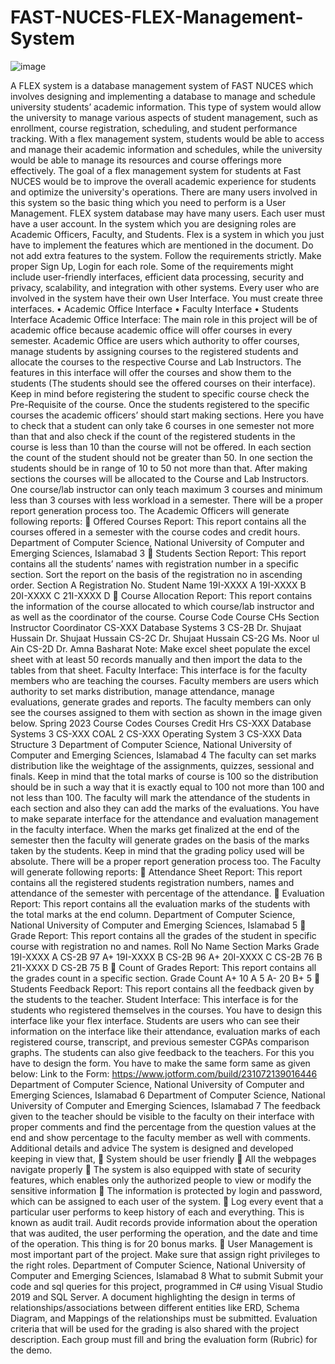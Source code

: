 # FAST-NUCES-FLEX-Management-System
![image](https://github.com/Zamehi/FAST-NUCES-FLEX-Management-System/assets/129313428/8dc9f2ad-f91c-478c-9195-ddee98d133f6)

A FLEX system is a database management system of FAST NUCES which involves designing and implementing a database to manage and schedule university students’ academic information. This type of system would allow the university to manage various aspects of student management, such as enrollment, course registration, scheduling, and student performance tracking. With a flex management system, students would be able to access and manage their academic information and schedules, while the university would be able to manage its resources and course offerings more effectively. The goal of a flex management system for students at Fast NUCES would be to improve the overall academic experience for students and optimize the university's operations.
There are many users involved in this system so the basic thing which you need to perform is a User Management. FLEX system database may have many users. Each user must have a user account. In the system which you are designing roles are Academic Officers, Faculty, and Students.
Flex is a system in which you just have to implement the features which are mentioned in the document. Do not add extra features to the system. Follow the requirements strictly. Make proper Sign Up, Login for each role. Some of the requirements might include user-friendly interfaces, efficient data processing, security and privacy, scalability, and integration with other systems.
Every user who are involved in the system have their own User Interface. You must create three interfaces.
• Academic Office Interface
• Faculty Interface
• Students Interface
Academic Office Interface:
The main role in this project will be of academic office because academic office will offer courses in every semester. Academic Office are users which authority to offer courses, manage students by assigning courses to the registered students and allocate the courses to the respective Course and Lab Instructors. The features in this interface will offer the courses and show them to the students (The students should see the offered courses on their interface). Keep in mind before registering the student to specific course check the Pre-Requisite of the course. Once the students registered to the specific courses the academic officers’ should start making sections. Here you have to check that a student can only take 6 courses in one semester not more than that and also check if the count of the registered students in the course is less than 10 than the course will not be offered. In each section the count of the student should not be greater than 50. In one section the students should be in range of 10 to 50 not more than that. After making sections the courses will be allocated to the Course and Lab Instructors. One course/lab instructor can only teach maximum 3 courses and minimum less than 3 courses with less workload in a semester.
There will be a proper report generation process too. The Academic Officers will generate following reports:
 Offered Courses Report: This report contains all the courses offered in a semester with the course codes and credit hours.
Department of Computer Science,
National University of Computer and Emerging Sciences,
Islamabad
3
 Students Section Report: This report contains all the students’ names with registration number in a specific section. Sort the report on the basis of the registration no in ascending order.
Section A
Registration No.
Student Name
19I-XXXX
A
19I-XXXX
B
20I-XXXX
C
21I-XXXX
D
 Course Allocation Report: This report contains the information of the course allocated to which course/lab instructor and as well as the coordinator of the course.
Course Code
Course
CHs
Section
Instructor
Coordinator
CS-XXX
Database Systems
3
CS-2B
Dr. Shujaat Hussain
Dr. Shujaat Hussain
CS-2C
Dr. Shujaat Hussain
CS-2G
Ms. Noor ul Ain
CS-2D
Dr. Amna Basharat
Note: Make excel sheet populate the excel sheet with at least 50 records manually and then import the data to the tables from that sheet.
Faculty Interface:
This interface is for the faculty members who are teaching the courses. Faculty members are users which authority to set marks distribution, manage attendance, manage evaluations, generate grades and reports. The faculty members can only see the courses assigned to them with section as shown in the image given below.
Spring 2023
Course Codes
Courses
Credit Hrs
CS-XXX
Database Systems
3
CS-XXX
COAL
2
CS-XXX
Operating System
3
CS-XXX
Data Structure
3
Department of Computer Science,
National University of Computer and Emerging Sciences,
Islamabad
4
The faculty can set marks distribution like the weightage of the assignments, quizzes, sessional and finals. Keep in mind that the total marks of course is 100 so the distribution should be in such a way that it is exactly equal to 100 not more than 100 and not less than 100.
The faculty will mark the attendance of the students in each section and also they can add the marks of the evaluations. You have to make separate interface for the attendance and evaluation management in the faculty interface. When the marks get finalized at the end of the semester then the faculty will generate grades on the basis of the marks taken by the students. Keep in mind that the grading policy used will be absolute.
There will be a proper report generation process too. The Faculty will generate following reports:
 Attendance Sheet Report: This report contains all the registered students registration numbers, names and attendance of the semester with percentage of the attendance.
 Evaluation Report: This report contains all the evaluation marks of the students with the total marks at the end column.
Department of Computer Science,
National University of Computer and Emerging Sciences,
Islamabad
5
 Grade Report: This report contains all the grades of the student in specific course with registration no and names.
Roll No
Name
Section
Marks
Grade
19I-XXXX
A
CS-2B
97
A+
19I-XXXX
B
CS-2B
96
A+
20I-XXXX
C
CS-2B
76
B
21I-XXXX
D
CS-2B
75
B
 Count of Grades Report: This report contains all the grades count in a specific section.
Grade
Count
A+
10
A
5
A-
20
B+
5
 Students Feedback Report: This report contains all the feedback given by the students to the teacher.
Student Interface:
This interface is for the students who registered themselves in the courses. You have to design this interface like your flex interface. Students are users who can see their information on the interface like their attendance, evaluation marks of each registered course, transcript, and previous semester CGPAs comparison graphs. The students can also give feedback to the teachers. For this you have to design the form. You have to make the same form same as given below:
Link to the Form: https://www.jotform.com/build/231072139016446
Department of Computer Science,
National University of Computer and Emerging Sciences,
Islamabad
6
Department of Computer Science,
National University of Computer and Emerging Sciences,
Islamabad
7
The feedback given to the teacher should be visible to the faculty on their interface with proper comments and find the percentage from the question values at the end and show percentage to the faculty member as well with comments.
Additional details and advice
The system is designed and developed keeping in view that,
 System should be user friendly
 All the webpages navigate properly
 The system is also equipped with state of security features, which enables only the authorized people to view or modify the sensitive information
 The information is protected by login and password, which can be assigned to each user of the system.
 Log every event that a particular user performs to keep history of each and everything. This is known as audit trail. Audit records provide information about the operation that was audited, the user performing the operation, and the date and time of the operation. This thing is for 20 bonus marks.
 User Management is most important part of the project. Make sure that assign right privileges to the right roles.
Department of Computer Science,
National University of Computer and Emerging Sciences,
Islamabad
8
What to submit
Submit your code and sql queries for this project, programmed in C# using Visual Studio 2019 and SQL Server. A document highlighting the design in terms of relationships/associations between different entities like ERD, Schema Diagram, and Mappings of the relationships must be submitted. Evaluation criteria that will be used for the grading is also shared with the project description. Each group must fill and bring the evaluation form (Rubric) for the demo.
